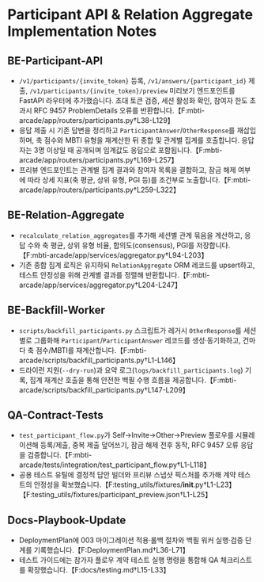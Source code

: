 # Participant API & Relation Aggregate Implementation Notes

## BE-Participant-API
- `/v1/participants/{invite_token}` 등록, `/v1/answers/{participant_id}` 제출, `/v1/participants/{invite_token}/preview` 미리보기 엔드포인트를 FastAPI 라우터에 추가했습니다. 초대 토큰 검증, 세션 활성화 확인, 참여자 한도 초과시 RFC 9457 ProblemDetails 오류를 반환합니다.【F:mbti-arcade/app/routers/participants.py†L38-L129】
- 응답 제출 시 기존 답변을 정리하고 `ParticipantAnswer`/`OtherResponse`를 재삽입하며, 축 점수와 MBTI 유형을 재계산한 뒤 종합 및 관계별 집계를 호출합니다. 응답자는 3명 이상일 때 공개되며 임계값도 응답으로 포함됩니다.【F:mbti-arcade/app/routers/participants.py†L169-L257】
- 프리뷰 엔드포인트는 관계별 집계 결과와 참여자 목록을 결합하고, 잠금 해제 여부에 따라 상세 지표(축 평균, 상위 유형, PGI 등)를 조건부로 노출합니다.【F:mbti-arcade/app/routers/participants.py†L259-L322】

## BE-Relation-Aggregate
- `recalculate_relation_aggregates`를 추가해 세션별 관계 묶음을 계산하고, 응답 수와 축 평균, 상위 유형 비율, 합의도(consensus), PGI를 저장합니다.【F:mbti-arcade/app/services/aggregator.py†L94-L203】
- 기존 종합 집계 로직은 유지하되 `RelationAggregate` ORM 레코드를 upsert하고, 테스트 안정성을 위해 관계별 결과를 정렬해 반환합니다.【F:mbti-arcade/app/services/aggregator.py†L204-L247】

## BE-Backfill-Worker
- `scripts/backfill_participants.py` 스크립트가 레거시 `OtherResponse`를 세션별로 그룹화해 `Participant`/`ParticipantAnswer` 레코드를 생성·동기화하고, 건마다 축 점수/MBTI를 재계산합니다.【F:mbti-arcade/scripts/backfill_participants.py†L1-L146】
- 드라이런 지원(`--dry-run`)과 요약 로그(`logs/backfill_participants.log`) 기록, 집계 재계산 호출을 통해 안전한 백필 수행 흐름을 제공합니다.【F:mbti-arcade/scripts/backfill_participants.py†L147-L209】

## QA-Contract-Tests
- `test_participant_flow.py`가 Self→Invite→Other→Preview 플로우를 시뮬레이션해 등록/제출, 중복 제출 덮어쓰기, 잠금 해제 전후 동작, RFC 9457 오류 응답을 검증합니다.【F:mbti-arcade/tests/integration/test_participant_flow.py†L1-L118】
- 공용 테스트 유틸에 결정적 답안 빌더와 프리뷰 스냅샷 픽스처를 추가해 계약 테스트의 안정성을 확보했습니다.【F:testing_utils/fixtures/__init__.py†L1-L23】【F:testing_utils/fixtures/participant_preview.json†L1-L25】

## Docs-Playbook-Update
- DeploymentPlan에 003 마이그레이션 적용·롤백 절차와 백필 워커 실행·검증 단계를 기록했습니다.【F:DeploymentPlan.md†L36-L71】
- 테스트 가이드에는 참가자 플로우 계약 테스트 실행 명령을 통합해 QA 체크리스트를 확장했습니다.【F:docs/testing.md†L15-L33】
